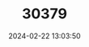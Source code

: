 ---
title: "30379"
category: "Asimina tetramera"
draft: false
date: 2024-02-22 13:03:50
languages:
  English: ["Four-petal Pawpaw"]
---